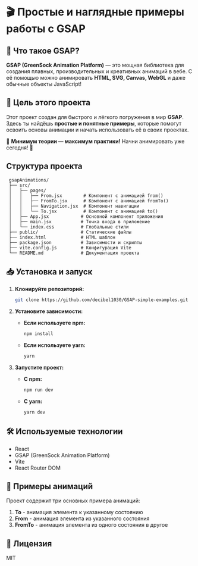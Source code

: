 # 🎬 Простые и наглядные примеры работы с GSAP

## 🚀 Что такое **GSAP**?

**GSAP (GreenSock Animation Platform)** — это мощная библиотека для создания плавных, производительных и креативных анимаций в вебе. С её помощью можно анимировать **HTML, SVG, Canvas, WebGL** и даже обычные объекты JavaScript!

## 🎯 Цель этого проекта

Этот проект создан для быстрого и лёгкого погружения в мир **GSAP**. Здесь ты найдёшь **простые и понятные примеры**, которые помогут освоить основы анимации и начать использовать её в своих проектах.

📌 **Минимум теории — максимум практики!** Начни анимировать уже сегодня! 🚀

## Структура проекта

```
 gsapAnimations/
 ├── src/
 │   ├── pages/
 │   │   ├── From.jsx        # Компонент с анимацией from()
 │   │   ├── FromTo.jsx      # Компонент с анимацией fromTo()
 │   │   ├── Navigation.jsx  # Компонент навигации
 │   │   └── To.jsx          # Компонент с анимацией to()
 │   ├── App.jsx            # Основной компонент приложения
 │   ├── main.jsx           # Точка входа в приложение
 │   └── index.css          # Глобальные стили
 ├── public/                # Статические файлы
 ├── index.html             # HTML шаблон
 ├── package.json           # Зависимости и скрипты
 ├── vite.config.js         # Конфигурация Vite
 └── README.md              # Документация проекта
```

## 📥 Установка и запуск

1. **Клонируйте репозиторий:**

   ```bash
   git clone https://github.com/decibel1030/GSAP-simple-examples.git
   ```

2. **Установите зависимости:**

   - **Если используете npm:**
     ```bash
     npm install
     ```
   - **Если используете yarn:**
     ```bash
     yarn
     ```

3. **Запустите проект:**

   - **С npm:**
     ```bash
     npm run dev
     ```
   - **С yarn:**
     ```bash
     yarn dev
     ```

## 🛠 Используемые технологии

- React
- GSAP (GreenSock Animation Platform)
- Vite
- React Router DOM

## 🎨 Примеры анимаций

Проект содержит три основных примера анимаций:

1. **To** - анимация элемента к указанному состоянию
2. **From** - анимация элемента из указанного состояния
3. **FromTo** - анимация элемента из одного состояния в другое

## 📜 Лицензия

MIT

